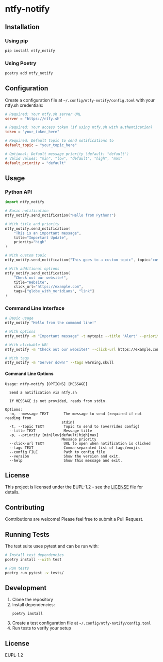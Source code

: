 # ntfy-notify

## Installation

### Using pip

```bash
pip install ntfy_notify
```

### Using Poetry

```bash
poetry add ntfy_notify
```

## Configuration

Create a configuration file at `~/.config/ntfy-notify/config.toml` with your ntfy.sh credentials:

```toml
# Required: Your ntfy.sh server URL
server = "https://ntfy.sh"

# Required: Your access token (if using ntfy.sh with authentication)
token = "your_token_here"

# Required: Default topic to send notifications to
default_topic = "your_topic_here"

# Optional: Default message priority (default: "default")
# Valid values: "min", "low", "default", "high", "max"
default_priority = "default"
```

## Usage

### Python API

```python
import ntfy_notify

# Basic notification
ntfy_notify.send_notification("Hello from Python!")

# With title and priority
ntfy_notify.send_notification(
    "This is an important message",
    title="Important Update",
    priority="high"
)

# With custom topic
ntfy_notify.send_notification("This goes to a custom topic", topic="custom_topic")

# With additional options
ntfy_notify.send_notification(
    "Check out our website!",
    title="Website",
    click_url="https://example.com",
    tags=["globe_with_meridians", "link"]
)
```

### Command Line Interface

```bash
# Basic usage
ntfy_notify "Hello from the command line!"

# With options
ntfy_notify -m "Important message" -t mytopic --title "Alert" --priority high

# With clickable URL
ntfy_notify -m "Check out our website!" --click-url https://example.com

# With tags
ntfy_notify -m "Server down!" --tags warning,skull
```

#### Command Line Options

```
Usage: ntfy-notify [OPTIONS] [MESSAGE]

  Send a notification via ntfy.sh

  If MESSAGE is not provided, reads from stdin.

Options:
  -m, --message TEXT       The message to send (required if not reading from
                          stdin)
  -t, --topic TEXT         Topic to send to (overrides config)
  --title TEXT             Message title
  -p, --priority [min|low|default|high|max]
                          Message priority
  --click-url TEXT         URL to open when notification is clicked
  --tags TEXT              Comma-separated list of tags/emojis
  --config FILE            Path to config file
  --version                Show the version and exit.
  --help                   Show this message and exit.
```

## License

This project is licensed under the EUPL-1.2 - see the [LICENSE](LICENSE) file for details.

## Contributing

Contributions are welcome! Please feel free to submit a Pull Request.

## Running Tests

The test suite uses pytest and can be run with:

```bash
# Install test dependencies
poetry install --with test

# Run tests
poetry run pytest -v tests/
```

## Development

1. Clone the repository
2. Install dependencies:
   ```bash
   poetry install
   ```
3. Create a test configuration file at `~/.config/ntfy-notify/config.toml`
4. Run tests to verify your setup

## License

EUPL-1.2